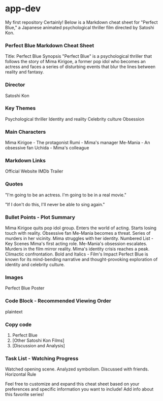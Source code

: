 # app-dev
My first repository
Certainly! Below is a Markdown cheat sheet for "Perfect Blue," a Japanese animated psychological thriller film directed by Satoshi Kon.

### Perfect Blue Markdown Cheat Sheet
Title: Perfect Blue
Synopsis
"Perfect Blue" is a psychological thriller that follows the story of Mima Kirigoe, a former pop idol who becomes an actress and faces a series of disturbing events that blur the lines between reality and fantasy.

### Director
Satoshi Kon
### Key Themes
Psychological thriller
Identity and reality
Celebrity culture
Obsession
### Main Characters
Mima Kirigoe - The protagonist
Rumi - Mima's manager
Me-Mania - An obsessive fan
Uchida - Mima's colleague
### Markdown Links
Official Website
IMDb
Trailer
### Quotes
"I'm going to be an actress. I'm going to be in a real movie."

"If I don't do this, I'll never be able to sing again."

### Bullet Points - Plot Summary
Mima Kirigoe quits pop idol group.
Enters the world of acting.
Starts losing touch with reality.
Obsessive fan Me-Mania becomes a threat.
Series of murders in her vicinity.
Mima struggles with her identity.
Numbered List - Key Scenes
Mima's first acting role.
Me-Mania's obsession escalates.
Murders in the film mirror reality.
Mima's identity crisis reaches a peak.
Climactic confrontation.
Bold and Italics - Film's Impact
Perfect Blue is known for its mind-bending narrative and thought-provoking exploration of identity and celebrity culture.

### Images
Perfect Blue Poster

### Code Block - Recommended Viewing Order
plaintext
### Copy code
1. Perfect Blue
2. [Other Satoshi Kon Films]
3. [Discussion and Analysis]
### Task List - Watching Progress
 Watched opening scene.
 Analyzed symbolism.
 Discussed with friends.
Horizontal Rule

Feel free to customize and expand this cheat sheet based on your preferences and specific information you want to include!
Add info about this favorite series!
